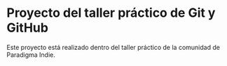 # Proyecto del taller práctico de Git y GitHub

Este proyecto está realizado dentro del taller práctico de la comunidad de Paradigma Indie.

